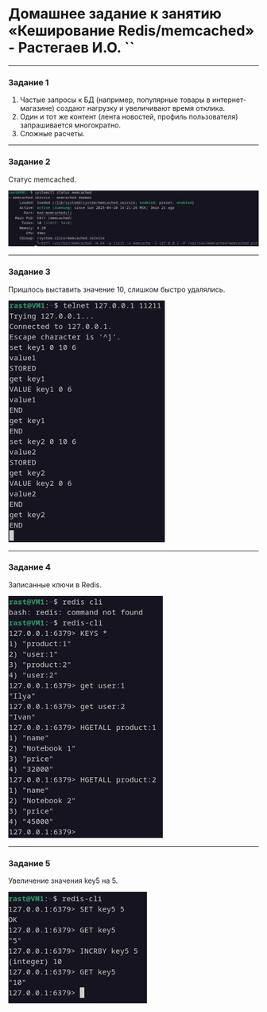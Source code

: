 # Домашнее задание к занятию «Кеширование Redis/memcached» - Растегаев И.О. ``

---


### Задание 1


1. Частые запросы к БД (например, популярные товары в интернет-магазине) создают нагрузку и увеличивают время отклика.
2. Один и тот же контент (лента новостей, профиль пользователя) запрашивается многократно. 
3. Сложные расчеты.


---

### Задание 2


Статус memcached.

![status_memcached](images/status_memcached.JPG)


---

### Задание 3


Пришлось выставить значение 10, слишком быстро удалялись.

![memcached_keys](images/memcached_keys.jpg)


---

### Задание 4


Записанные ключи в Redis.

![redis_keys](images/redis_keys.jpg)


---

### Задание 5

Увеличение значения key5 на 5.

![redis_incrby](images/redis_incrby.jpg)
